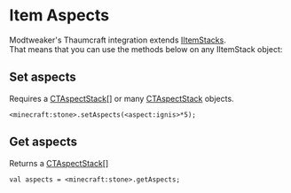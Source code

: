 # Item Aspects

Modtweaker's Thaumcraft integration extends [IItemStacks](/Vanilla/Items/IItemStack).  
That means that you can use the methods below on any IItemStack object: 

## Set aspects

Requires a [CTAspectStack](CTAspect)[] or many [CTAspectStack](CTAspect) objects.

```
<minecraft:stone>.setAspects(<aspect:ignis>*5);
```


## Get aspects

Returns a [CTAspectStack](CTAspect)[]

```
val aspects = <minecraft:stone>.getAspects;
```